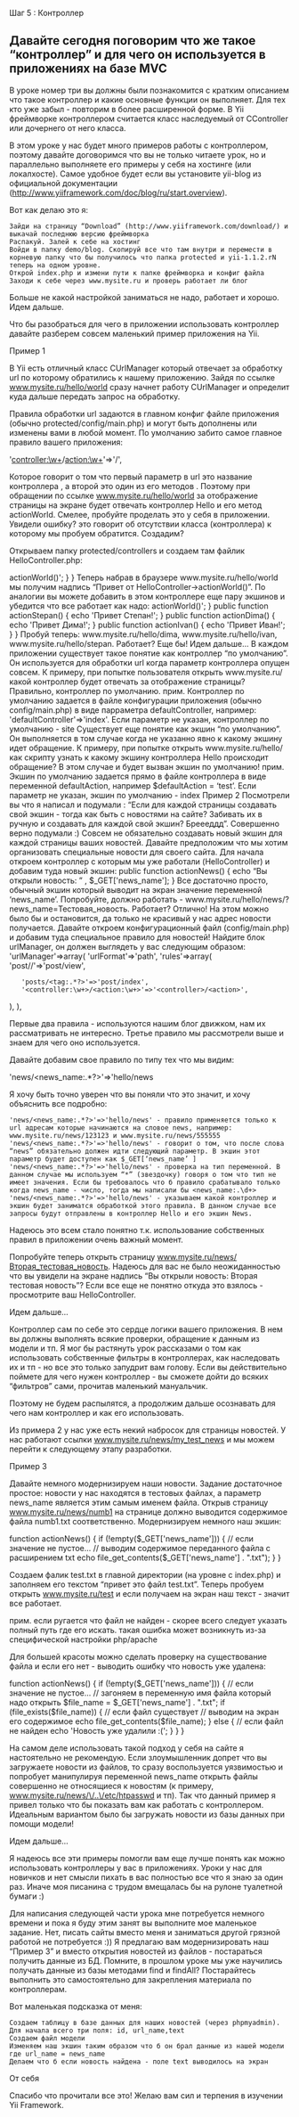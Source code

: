 Шаг 5 : Контроллер

Давайте сегодня поговорим что же такое “контроллер” и для чего он используется в приложениях на базе MVC
---

В уроке номер три вы должны были познакомится с кратким описанием что такое контроллер и какие основные функции он выполняет. Для тех кто уже забыл - повторим в более расширенной форме. В Yii фреймворке контроллером считается класс наследуемый от CController или дочернего от него класса.

В этом уроке у нас будет много примеров работы с контроллером, поэтому давайте договоримся что вы не только читаете урок, но и параллельно выполняете его примеры у себя на хостинге (или локалхосте). Самое удобное будет если вы установите yii-blog из официальной документации (http://www.yiiframework.com/doc/blog/ru/start.overview).

Вот как делаю это я:

    Зайди на страницу “Download” (http://www.yiiframework.com/download/) и выкачай последнюю версию фреймворка
    Распакуй. Залей к себе на хостинг
    Войди в папку demo/blog. Скопируй все что там внутри и перемести в корневую папку что бы получилось что папка protected и yii-1.1.2.rN теперь на одном уровне.
    Открой index.php и измени пути к папке фреймворка и конфиг файла
    Заходи к себе через www.mysite.ru и проверь работает ли блог


Больше не какой настройкой заниматься не надо, работает и хорошо. Идем дальше.

Что бы разобраться для чего в приложении использовать контроллер давайте разберем совсем маленький пример приложения на Yii.  

Пример 1


В Yii есть отличный класс CUrlManager который отвечает за обработку url по которому обратились к нашему приложению. Зайдя по ссылке www.mysite.ru/hello/world сразу начнет работу CUrlManager и определит куда дальше передать запрос на обработку.

Правила обработки url задаются в главном конфиг файле приложения (обычно protected/config/main.php) и могут быть дополнены или изменены вами в любой момент. По умолчанию забито самое главное правило вашего приложения:

'<controller:\w+>/<action:\w+>'=>'<controller>/<action>',



Которое говорит о том что первый параметр в url это название контроллера <controller>, а второй это один из его методов <action>. Поэтому при обращении по ссылке  www.mysite.ru/hello/world за отображение страницы на экране будет отвечать контроллер Hello и его метод actionWorld. Смелее, пробуйте проделать это у себя в приложении. Увидели ошибку? это говорит об отсутствии класса (контроллера) к которому мы пробуем обратится. Создадим?

Открываем папку protected/controllers и создаем там файлик HelloController.php:

<?php
class HelloController extends CController
{
   public function actionWorld()
   {
       echo 'Привет от HelloController->actionWorld()';
   }
}



Теперь набрав в браузере www.mysite.ru/hello/world мы получим надпись “Привет от HelloController->actionWorld()”. По аналогии вы можете добавить в этом контроллере еще пару экшинов и убедится что все работает как надо:

<?php
class HelloController extends CController
{
   public function actionWorld()
   {
       echo 'Привет от HelloController->actionWorld()';
   }
   public function actionStepan()
   {
       echo 'Привет Степан!';
   }
   public function actionDima()
   {
       echo 'Привет Дима!';
   }
   public function actionIvan()
   {
       echo 'Привет Иван!';
   }
}



Пробуй теперь: www.mysite.ru/hello/dima, www.mysite.ru/hello/ivan, www.mysite.ru/hello/stepan. Работает? Еще бы!


Идем дальше...


В каждом приложении существует такое понятие как контроллер “по умолчанию”. Он используется для обработки url когда параметр контроллера опущен совсем. К примеру, при попытке пользователя открыть www.mysite.ru/ какой контроллер будет отвечать за отображение страницы? Правильно, контроллер по умолчанию.

прим. Контроллер по умолчанию задается в файле конфигурации приложения (обычно config/main.php) в виде парраметра defaultController, например: 'defaultController'=>'index'. Если параметр не указан, контроллер по умолчанию - site

Существует еще понятие как экшин “по умолчанию”. Он выполняется в том случае когда не указанно явно к какому экшину идет обращение. К примеру, при попытке открыть www.mysite.ru/hello/ как скрипту узнать к какому экшину контроллера Hello происходит обращение? В этом случае и будет вызван экшин по умолчанию!

прим. Экшин по умолчанию задается прямо в файле контроллера в виде переменной defaultAction, например $defaultAction = ‘test’. Если параметр не указан, экшин по умолчанию - index

Пример 2


Посмотрели вы что я написал и подумали : “Если для каждой страницы создавать свой экшин - тогда как быть с новостями на сайте? Забивать их в ручную и создавать для каждой свой экшин? Бреееддд”. Совершенно верно подумали :) Совсем не обязательно создавать новый экшин для каждой страницы ваших новостей.

Давайте предположим что мы хотим организовать специальные новости для своего сайта. Для начала откроем контроллер с которым мы уже работали (HelloController) и добавим туда новый экшин:

  public function actionNews()
  {
      echo “Вы открыли новость: ” , $_GET['news_name'];
  }



Все достаточно просто, обычный экшин который выводит на экран значение переменной ‘news_name’. Попробуйте, должно работать - www.mysite.ru/hello/news/?news_name=Тестовая_новость. Работает? Отлично!

На этом можно было бы и остановится, да только не красивый у нас адрес новости получается. Давайте откроем конфигурационный файл (config/main.php) и добавим туда специальное правило для новостей! Найдите блок urlManager, он должен выглядеть у вас следующим образом:

'urlManager'=>array(
   'urlFormat'=>'path',
   'rules'=>array(
       'post/<id:\d+>/<title:.*?>'=>'post/view',
       'posts/<tag:.*?>'=>'post/index',
       '<controller:\w+>/<action:\w+>'=>'<controller>/<action>',
   ),
),



Первые два правила - используются нашим блог движком, нам их рассматривать не интересно. Третье правило мы рассмотрели выше и знаем для чего оно используется.

Давайте добавим свое правило по типу тех что мы видим:

'news/<news_name:.*?>'=>'hello/news

Я хочу быть точно уверен что вы поняли что это значит, и хочу объяснить все подробно:

    'news/<news_name:.*?>'=>'hello/news' - правило применяется только к url адресам которые начинаются на словое news, например: www.mysite.ru/news/123123 и www.mysite.ru/news/555555
    'news/<news_name:.*?>'=>'hello/news' - говорит о том, что после слова “news” обязательно должен идти следующий параметр. В экшин этот параметр будет доступен как $_GET[‘news_name’ ]
    'news/<news_name:.*?>'=>'hello/news' - проверка на тип переменной. В данном случае мы используем “*” (звездочку) говоря о том что тип не имеет значения. Если бы требовалось что б правило срабатывало только когда news_name - число, тогда мы написали бы <news_name:.\d+>
    'news/<news_name:.*?>'=>'hello/news' - указываем какой контроллер и экшин будет заниматся обработкой этого правила. В данном случае все запросы будут отправлены в контроллер Hello и его экшин News.


Надеюсь это всем стало понятно т.к. использование собственных правил в приложении очень важный момент.

Попробуйте теперь открыть страницу www.mysite.ru/news/Вторая_тестовая_новость. Надеюсь для вас не было неожиданностью что вы увидели на экране надпись “Вы открыли новость: Вторая тестовая новость”? Если все еще не понятно откуда это взялось - просмотрите ваш HelloController.

 

Идем дальше...


Контроллер сам по себе это сердце логики вашего приложения. В нем вы должны выполнять всякие проверки, обращение к данным из модели и тп. Я мог бы растянуть урок рассказами о том как использовать собственные фильтры в контроллерах, как наследовать их и тп - но все это только запудрит вам голову. Если вы действительно поймете для чего нужен контроллер - вы сможете дойти до всяких “фильтров” сами, прочитав маленький мануальчик.

Поэтому не будем распылятся, а продолжим дальше осознавать для чего нам контроллер и как его использовать.

Из примера 2 у нас уже есть некий набросок для страницы новостей. У нас работают ссылки www.mysite.ru/news/my_test_news и мы можем перейти к следующему этапу разработки.

Пример 3


Давайте немного модернизируем наши новости. Задание достаточное простое: новости у нас находятся в тестовых файлах, а параметр news_name является этим самым именем файла. Открыв страницу www.mysite.ru/news/numb1 на странице должно выводится содержимое файла numb1.txt соответственно.
Модернизируем немного наш экшин:

   function actionNews()
   {
       if (!empty($_GET['news_name'])) {
           // если значение не пустое...
           // выводим содержимое переданного файла с расширением txt
           echo file_get_contents($_GET['news_name'] . ".txt");
       }
   }



Создаем фалик test.txt в главной директории (на уровне с index.php) и заполняем его текстом “привет это файл test.txt”. Теперь пробуем открыть www.mysite.ru/test и если получаем на экран наш текст - значит все работает.

прим. если ругается что файл не найден - скорее всего следует указать полный путь где его искать. такая ошибка может возникнуть из-за специфической настройки php/apache

Для большей красоты можно сделать проверку на существование файла и если его нет - выводить ошибку что новость уже удалена:

   function actionNews()
   {
       if (!empty($_GET['news_name'])) {
           // если значение не пустое...
           // загоняем в переменную имя файла который надо открыть
           $file_name = $_GET['news_name'] . ".txt";
           if (file_exists($file_name)) {
               // если файл существует
               // выводим на экран его содержимое
               echo file_get_contents($file_name);
           } else {
               // если файл не найден
               echo 'Новость уже удалили :(';
           }
       }
   }



На самом деле использовать такой подход у себя на сайте я настоятельно не рекомендую. Если злоумышленник допрет что вы загружаете новости из файлов, то сразу воспользуется уязвимостью и попробует манипулируя переменной news_name открыть файлы совершенно не относящиеся к новостям (к примеру, www.mysite.ru/news/\/..\/etc/htpasswd и тп). Так что данный пример я привел только что бы показать вам как работать с контроллером. Идеальным вариантом было бы загружать новости из базы данных при помощи модели!


Идем дальше...


Я надеюсь все эти примеры помогли вам еще лучше понять как можно использовать контроллеры у вас в приложениях. Уроки у нас для новичков и нет смысли пихать в вас полностью все что я знаю за один раз. Иначе моя писанина с трудом вмещалась бы на рулоне туалетной бумаги :)

Для написания следующей части урока мне потребуется немного времени и пока я буду этим занят вы выполните мое маленькое задание. Нет, писать сайты вместо меня и заниматься другой грязной работой не потребуется :)) Я предлагаю вам модернизировать наш “Пример 3” и вместо открытия новостей из файлов - постараться получить данные из БД. Помните, в прошлом уроке мы уже научились получать данные из базы методами find и findAll? Постарайтесь выполнить это самостоятельно для закрепления материала по контроллерам.  

Вот маленькая подсказка от меня:

    Создаем таблицу в базе данных для наших новостей (через phpmyadmin). Для начала всего три поля: id, url_name,text
    Создаем файл модели
    Изменяем наш экшин таким образом что б он брал данные из нашей модели где url_name = news_name
    Делаем что б если новость найдена - поле text выводилось на экран

 
От себя


Спасибо что прочитали все это! Желаю вам сил и терпения в изучении Yii Framework.
